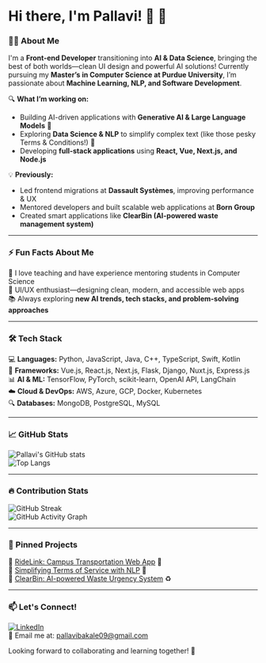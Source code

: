 # Hi there, I'm Pallavi! 👋 🚀  

### 👩‍💻 About Me  
I'm a **Front-end Developer** transitioning into **AI & Data Science**, bringing the best of both worlds—clean UI design and powerful AI solutions! Currently pursuing my **Master’s in Computer Science at Purdue University**, I’m passionate about **Machine Learning, NLP, and Software Development**.  

🔍 **What I’m working on:**  
- Building AI-driven applications with **Generative AI & Large Language Models** 🤖  
- Exploring **Data Science & NLP** to simplify complex text (like those pesky Terms & Conditions!) 📜  
- Developing **full-stack applications** using **React, Vue, Next.js, and Node.js**  

💡 **Previously:**  
- Led frontend migrations at **Dassault Systèmes**, improving performance & UX  
- Mentored developers and built scalable web applications at **Born Group**  
- Created smart applications like **ClearBin (AI-powered waste management system)**  

---

### ⚡ Fun Facts About Me  
💬 I love teaching and have experience mentoring students in Computer Science  
🎨 UI/UX enthusiast—designing clean, modern, and accessible web apps  
📚 Always exploring **new AI trends, tech stacks, and problem-solving approaches**  

---

### 🛠 Tech Stack  
💻 **Languages:** Python, JavaScript, Java, C++, TypeScript, Swift, Kotlin  
🚀 **Frameworks:** Vue.js, React.js, Next.js, Flask, Django, Nuxt.js, Express.js  
📊 **AI & ML:** TensorFlow, PyTorch, scikit-learn, OpenAI API, LangChain  
☁️ **Cloud & DevOps:** AWS, Azure, GCP, Docker, Kubernetes  
🔍 **Databases:** MongoDB, PostgreSQL, MySQL  

---

### 📈 GitHub Stats  
![Pallavi's GitHub stats](https://github-readme-stats.vercel.app/api?username=pallavibakale&show_icons=true&theme=radical)  
![Top Langs](https://github-readme-stats.vercel.app/api/top-langs/?username=pallavibakale&layout=compact&theme=radical)  

---

### 🔥 Contribution Stats  
![GitHub Streak](https://streak-stats.demolab.com/?user=pallavibakale&theme=radical)  
![GitHub Activity Graph](https://github-readme-activity-graph.vercel.app/graph?username=pallavibakale&theme=radical)  

---

### 📌 Pinned Projects  
🔹 [RideLink: Campus Transportation Web App](#) 🚗  
🔹 [Simplifying Terms of Service with NLP](#) 📝  
🔹 [ClearBin: AI-powered Waste Urgency System](#) ♻️  

---

### 📫 Let's Connect!  
[![LinkedIn](https://img.shields.io/badge/-LinkedIn-blue?style=flat&logo=linkedin)](https://www.linkedin.com/in/pallavi-bakale)  
📩 Email me at: [pallavibakale09@gmail.com](mailto:pallavibakale09@gmail.com)  

Looking forward to collaborating and learning together! 🚀  
